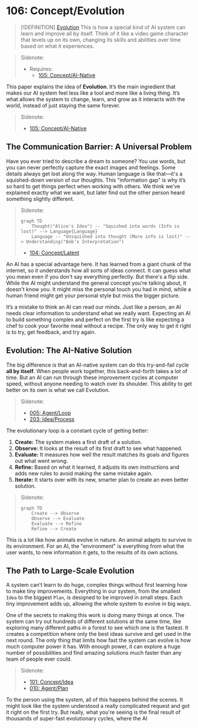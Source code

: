 # 106: Concept/Evolution

> [!DEFINITION] [Evolution](./000_glossary.md)
> This is how a special kind of AI system can learn and improve all by itself. Think of it like a video game character that levels up on its own, changing its skills and abilities over time based on what it experiences.

> Sidenote:
> - Requires:
>   - [105: Concept/AI-Native](./105_concept_ai_native.md)

This paper explains the idea of **Evolution**. It’s the main ingredient that makes our AI system feel less like a tool and more like a living thing. It’s what allows the system to change, learn, and grow as it interacts with the world, instead of just staying the same forever.

> Sidenote:
> - [105: Concept/AI-Native](./105_concept_ai_native.md)

## The Communication Barrier: A Universal Problem

Have you ever tried to describe a dream to someone? You use words, but you can never perfectly capture the exact images and feelings. Some details always get lost along the way. Human language is like that—it's a squished-down version of our thoughts. This "information gap" is why it’s so hard to get things perfect when working with others. We think we've explained exactly what we want, but later find out the other person heard something slightly different.

> Sidenote:
> ```mermaid
> graph TD
>     Thought("Alice's Idea") -- "Squished into words (Info is lost)" --> Language{Language}
>     Language -- "Unsquished into thought (More info is lost)" --> Understanding("Bob's Interpretation")
> ```
>
> - [104: Concept/Latent](./104_concept_latent.md)

An AI has a special advantage here. It has learned from a giant chunk of the internet, so it understands how all sorts of ideas connect. It can guess what you mean even if you don't say everything perfectly. But there's a flip side. While the AI might understand the general concept you're talking about, it doesn't know *you*. It might miss the personal touch you had in mind, while a human friend might get your personal style but miss the bigger picture.

It’s a mistake to think an AI can read our minds. Just like a person, an AI needs clear information to understand what we really want. Expecting an AI to build something complex and perfect on the first try is like expecting a chef to cook your favorite meal without a recipe. The only way to get it right is to try, get feedback, and try again.

## Evolution: The AI-Native Solution

The big difference is that an AI-native system can do this try-and-fail cycle **all by itself**. When people work together, this back-and-forth takes a lot of time. But an AI can run through these improvement cycles at computer speed, without anyone needing to watch over its shoulder. This ability to get better on its own is what we call Evolution.

> Sidenote:
> - [005: Agent/Loop](./005_agent_loop.md)
> - [203: Idea/Process](./203_idea_process.md)

The evolutionary loop is a constant cycle of getting better:

1.  **Create:** The system makes a first draft of a solution.
2.  **Observe:** It looks at the result of its first draft to see what happened.
3.  **Evaluate:** It measures how well the result matches its goals and figures out what went wrong.
4.  **Refine:** Based on what it learned, it adjusts its own instructions and adds new rules to avoid making the same mistake again.
5.  **Iterate:** It starts over with its new, smarter plan to create an even better solution.

> Sidenote:
> ```mermaid
> graph TD
>     Create --> Observe
>     Observe --> Evaluate
>     Evaluate --> Refine
>     Refine --> Create
> ```

This is a lot like how animals evolve in nature. An animal adapts to survive in its environment. For an AI, the "environment" is everything from what the user wants, to new information it gets, to the results of its own actions.

## The Path to Large-Scale Evolution

A system can’t learn to do huge, complex things without first learning how to make tiny improvements. Everything in our system, from the smallest `Idea` to the biggest `Plan`, is designed to be improved in small steps. Each tiny improvement adds up, allowing the whole system to evolve in big ways.

One of the secrets to making this work is doing many things at once. The system can try out hundreds of different solutions at the same time, like exploring many different paths in a forest to see which one is the fastest. It creates a competition where only the best ideas survive and get used in the next round. The only thing that limits how fast the system can evolve is how much computer power it has. With enough power, it can explore a huge number of possibilities and find amazing solutions much faster than any team of people ever could.

> Sidenote:
> - [101: Concept/Idea](./101_concept_idea.md)
> - [010: Agent/Plan](./010_agent_plan.md)

To the person using the system, all of this happens behind the scenes. It might look like the system understood a really complicated request and got it right on the first try. But really, what you're seeing is the final result of thousands of super-fast evolutionary cycles, where the AI 